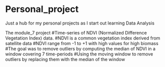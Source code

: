 # Personal_project
Just a hub for my personal projects as I start out learning Data Analysis

The module_7 project
#Time-series of NDVI (Normalized Difference Vegetation Index) data.
#NDVI is a common vegetation index derived from satellite data 
#NDVI range from -1 to +1 with high values for high biomass
#The goal was to remove outliers by computing the median of NDVI in a window covering 7 time-periods
#Using the moving window to remove outliers by replacing them with the median of the window
